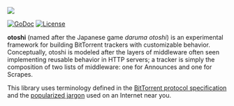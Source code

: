 ![](http://i.imgur.com/NFYaeoK.jpg)

[![GoDoc](https://godoc.org/github.com/jzelinskie/otoshi?status.svg)](https://godoc.org/github.com/jzelinskie/otoshi)
[![License](https://img.shields.io/badge/license-BSD-blue.svg)](https://en.wikipedia.org/wiki/BSD_licenses#2-clause_license_.28.22Simplified_BSD_License.22_or_.22FreeBSD_License.22.29)

**otoshi** (named after the Japanese game *daruma otoshi*) is an experimental framework for building BitTorrent trackers with customizable behavior.
Conceptually, otoshi is modeled after the layers of middleware often seen implementing reusable behavior in HTTP servers; a tracker is simply the composition of two lists of middleware: one for Announces and one for Scrapes.

This library uses terminology defined in the [BitTorrent protocol specification] and the [popularized jargon] used on an Internet near you.

[BitTorrent protocol specification]: http://www.bittorrent.org/beps/bep_0003.html
[popularized jargon]: https://en.wikipedia.org/wiki/Glossary_of_BitTorrent_terms
